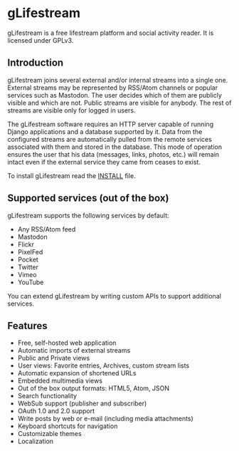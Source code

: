 gLifestream
===========

gLifestream is a free lifestream platform and social activity reader.
It is licensed under GPLv3.

Introduction
------------

gLifestream joins several external and/or internal streams into a
single one.  External streams may be represented by RSS/Atom channels
or popular services such as Mastodon.  The user decides which of them
are publicly visible and which are not.  Public streams are visible
for anybody.  The rest of streams are visible only for logged in users.

The gLifestream software requires an HTTP server capable of running
Django applications and a database supported by it.  Data from the
configured streams are automatically pulled from the remote services
associated with them and stored in the database.  This mode of
operation ensures the user that his data (messages, links, photos,
etc.) will remain intact even if the external service they came from
ceases to exist.

To install gLifestream read the [INSTALL](INSTALL.md) file.

Supported services (out of the box)
-----------------------------------

gLifestream supports the following services by default:

- Any RSS/Atom feed
- Mastodon
- Flickr
- PixelFed
- Pocket
- Twitter
- Vimeo
- YouTube

You can extend gLifestream by writing custom APIs
to support additional services.

Features
--------

- Free, self-hosted web application
- Automatic imports of external streams
- Public and Private views
- User views: Favorite entries, Archives, custom stream lists
- Automatic expansion of shortened URLs
- Embedded multimedia views
- Out of the box output formats: HTML5, Atom, JSON
- Search functionality
- WebSub support (publisher and subscriber)
- OAuth 1.0 and 2.0 support
- Write posts by web or e-mail (including media attachments)
- Keyboard shortcuts for navigation
- Customizable themes
- Localization
